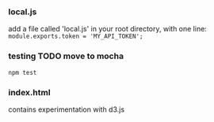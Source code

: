 ### local.js
add a file called 'local.js' in your root directory, with one line:
```module.exports.token = 'MY_API_TOKEN';```


### testing TODO move to mocha
```npm test```


### index.html
contains experimentation with d3.js

